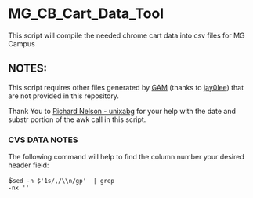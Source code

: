 # MG_CB_Cart_Data_Tool
This script will compile the needed chrome cart data into csv files for MG Campus

<h2><b>NOTES: </b></h2>This script requires other files generated by <a href="https://github.com/jay0lee/GAM">GAM</a> (thanks to <a href="https://github.com/jay0lee">jay0lee</a>) that are not provided in this repository.

Thank You to <a href="https://github.com/unixabg"/>Richard Nelson - unixabg</a> for your help with the date and substr portion of the awk call in this script.

<h3>CVS DATA NOTES</h3>
The following command will help to find the column number your desired header field:

$<code>sed -n $'1s/,/\\\n/gp' <FILENAME OF CSV FILE TO SEARCH> | grep -nx '<WANTED FIELD>'</code>
